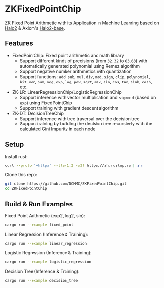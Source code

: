 # ZKFixedPointChip

ZK Fixed Point Arithmetic with its Application in Machine Learning based on [Halo2](https://github.com/privacy-scaling-explorations/halo2.git) & Axiom's [Halo2-base](https://github.com/axiom-crypto/halo2-lib).

## Features

* FixedPointChip: Fixed point arithmetic and math library
    * Support different kinds of precisions (from `32.32` to `63.63`) with automatically generated polynomial using Remez algorithm
    * Support negative number arithmetics with quantization
    * Support functions: `add`, `sub`, `mul`, `div`, `mod`, `sign`, `clip`, `polynomial`, `bit_xor`, `sum`, `neg`, `exp`, `log`, `pow`, `sqrt`, `max`, `sin`, `cos`, `tan`, `sinh`, `cosh`, etc.
* ZK-LR: LinearRegressionChip/LogisticRegressionChip
    * Support inference with vector multiplication and `sigmoid` (based on `exp`) using FixedPointChip
    * Support training with gradient descent algorithm
* ZK-DT: DecisionTreeChip
    * Support inference with tree traversal over the decision tree
    * Support training by building the decision tree recursively with the calculated Gini Impurity in each node


## Setup

Install rust:

```bash
curl --proto '=https' --tlsv1.2 -sSf https://sh.rustup.rs | sh
```

Clone this repo:

```bash
git clone https://github.com/DCMMC/ZKFixedPointChip.git
cd ZKFixedPointChip
```

## Build & Run Examples

Fixed Point Arithmetic (exp2, log2, sin):

```bash
cargo run --example fixed_point
```

Linear Regression (Inference & Training):

```bash
cargo run --example linear_regression
```

Logistic Regression (Inference & Training):

```bash
cargo run --example logistic_regression
```

Decision Tree (Inference & Training):

```bash
cargo run --example decision_tree
```
